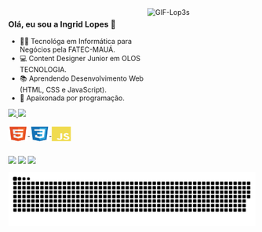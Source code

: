 <img align="right" alt="GIF-Lop3s" height="220" width="220" src="https://media.discordapp.net/attachments/718218001429561444/963495777718661230/GifR01.gif">

### Olá, eu sou a Ingrid Lopes 👋

- 👩‍🎓 Tecnológa em Informática para Negócios pela FATEC-MAUÁ.
- 💻 Content Designer Junior em OLOS TECNOLOGIA.
- 📚 Aprendendo Desenvolvimento Web (HTML, CSS e JavaScript).
- 💜 Apaixonada por programação.


 <div>
  <a href="https://github.com/lop3sing">
  <img height="180em" src="https://github-readme-stats.vercel.app/api?username=lop3sing&show_icons=true&theme=dark&include_all_commits=true&count_private=true"/>
  <img height="180em" src="https://github-readme-stats.vercel.app/api/top-langs/?username=lop3sing&layout=compact&langs_count=7&theme=dark"/>
</div>
  <div style="display: inline_block"><br>
  <img align="center" alt="lop3sing-HTML" height="30" width="40" src="https://raw.githubusercontent.com/devicons/devicon/master/icons/html5/html5-original.svg">
  <img align="center" alt="lop3sing-CSS" height="30" width="40" src="https://raw.githubusercontent.com/devicons/devicon/master/icons/css3/css3-original.svg">
  <img align="center" alt="lop3sing-Js" height="30" width="40" src="https://raw.githubusercontent.com/devicons/devicon/master/icons/javascript/javascript-plain.svg">
</div>
  
  ##
  
  <div> 
   <a href="https://instagram.com/lop3sing/" target="_blank"><img src="https://img.shields.io/badge/-Instagram-%23E4405F?style=for-the-badge&logo=instagram&logoColor=white" target="_blank"></a>
   <a href = "mailto:ingrid.lopes453@gmail.com"><img src="https://img.shields.io/badge/-Gmail-%23333?style=for-the-badge&logo=gmail&logoColor=white" target="_blank"></a>
  <a href="https://www.linkedin.com/in/lop3sing/" target="_blank"><img src="https://img.shields.io/badge/-LinkedIn-%230077B5?style=for-the-badge&logo=linkedin&logoColor=white" target="_blank"></a>    
   
   ![Snake animation](https://github.com/Lop3s/Lop3s/blob/output/github-contribution-grid-snake.svg)
   
  </div>
 
